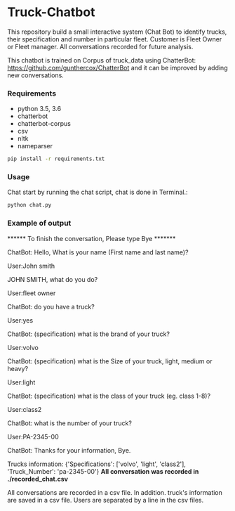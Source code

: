 # Truck-Chatbot
This repository build a small interactive system (Chat Bot) to identify trucks, their specification and number in particular fleet.
Customer is Fleet Owner or Fleet manager.
All conversations recorded for future analysis.

This chatbot is trained on Corpus of truck_data using
ChatterBot: https://github.com/gunthercox/ChatterBot and it can be improved by adding new conversations.


### Requirements
- python 3.5, 3.6
- chatterbot
- chatterbot-corpus
- csv
- nltk
- nameparser

```bash
pip install -r requirements.txt
```

### Usage

Chat start by running the chat script, chat is done in Terminal.:

```python
python chat.py
```

### Example of output

****** To finish the conversation, Please type Bye  *******

ChatBot: Hello, What is your name (First name and last name)?

User:John smith

JOHN SMITH, what do you do?

User:fleet owner

ChatBot: do you have a truck?

User:yes

ChatBot: (specification) what is the brand of your truck?

User:volvo

ChatBot: (specification) what is the Size of your truck, light, medium or heavy?

User:light

ChatBot: (specification) what is the class of your truck (eg. class 1-8)?

User:class2

ChatBot: what is the number of your truck?

User:PA-2345-00

ChatBot: Thanks for your information, Bye.

Trucks information: {'Specifications': ['volvo', 'light', 'class2'], 'Truck_Number': 'pa-2345-00'}
****All conversation was recorded in ./recorded_chat.csv****



All conversations are recorded in a csv file. In addition. truck's information are saved in a csv file.
Users are separated by a line in the csv files.

